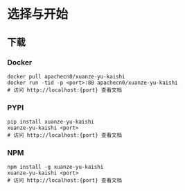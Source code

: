 # 选择与开始

## 下载

### Docker

```
docker pull apachecn0/xuanze-yu-kaishi
docker run -tid -p <port>:80 apachecn0/xuanze-yu-kaishi
# 访问 http://localhost:{port} 查看文档
```

### PYPI

```
pip install xuanze-yu-kaishi
xuanze-yu-kaishi <port>
# 访问 http://localhost:{port} 查看文档
```

### NPM

```
npm install -g xuanze-yu-kaishi
xuanze-yu-kaishi <port>
# 访问 http://localhost:{port} 查看文档
```